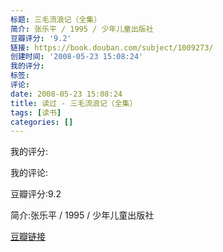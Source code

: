 ```yaml
---
标题: 三毛流浪记（全集）
简介: 张乐平 / 1995 / 少年儿童出版社
豆瓣评分: '9.2'
链接: https://book.douban.com/subject/1009273/
创建时间: '2008-05-23 15:08:24'
我的评分:
标签:
评论:
date: 2008-05-23 15:08:24
title: 读过 - 三毛流浪记（全集）
tags: [读书]
categories: []
---
```


我的评分:

我的评论:

豆瓣评分:9.2

简介:张乐平 / 1995 / 少年儿童出版社

[豆瓣链接](https://book.douban.com/subject/1009273/)

